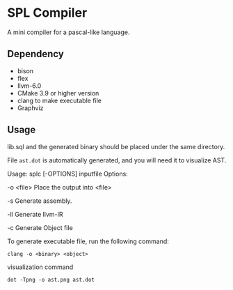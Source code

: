 # SPL Compiler

A mini compiler for a pascal-like language.

## Dependency

- bison
- flex
- llvm-6.0 
- CMake 3.9 or higher version
- clang to make executable file
- Graphviz

## Usage

lib.sql and the generated binary should be placed under the same directory.

File `ast.dot` is automatically generated, and you will need it to visualize AST.

Usage: splc [-OPTIONS] inputfile
Options:

-o \<file\> Place the output into \<file\>

-s Generate assembly.

-ll Generate llvm-IR

-c Generate Object file

To generate executable file, run the following command:

```
clang -o <binary> <object>
```

visualization command

```
dot -Tpng -o ast.png ast.dot
```
